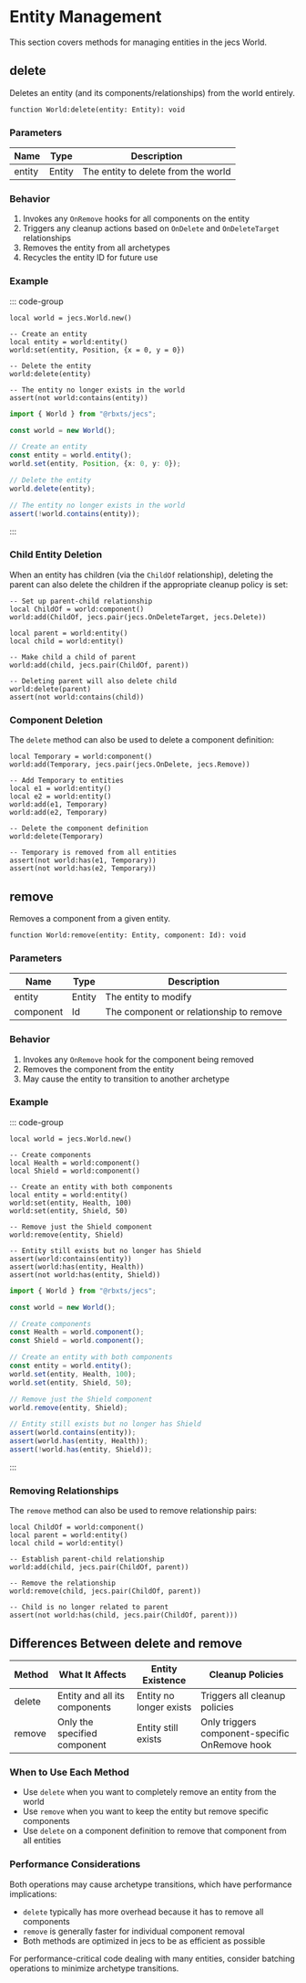 # Entity Management

This section covers methods for managing entities in the jecs World.

## delete

Deletes an entity (and its components/relationships) from the world entirely.

```luau
function World:delete(entity: Entity): void
```

### Parameters

| Name | Type | Description |
|------|------|-------------|
| entity | Entity | The entity to delete from the world |

### Behavior

1. Invokes any `OnRemove` hooks for all components on the entity
2. Triggers any cleanup actions based on `OnDelete` and `OnDeleteTarget` relationships
3. Removes the entity from all archetypes
4. Recycles the entity ID for future use

### Example

::: code-group

```luau [luau]
local world = jecs.World.new()

-- Create an entity
local entity = world:entity()
world:set(entity, Position, {x = 0, y = 0})

-- Delete the entity
world:delete(entity)

-- The entity no longer exists in the world
assert(not world:contains(entity))
```

```typescript [typescript]
import { World } from "@rbxts/jecs";

const world = new World();

// Create an entity
const entity = world.entity();
world.set(entity, Position, {x: 0, y: 0});

// Delete the entity
world.delete(entity);

// The entity no longer exists in the world
assert(!world.contains(entity));
```

:::

### Child Entity Deletion

When an entity has children (via the `ChildOf` relationship), deleting the parent can also delete the children if the appropriate cleanup policy is set:

```luau
-- Set up parent-child relationship
local ChildOf = world:component()
world:add(ChildOf, jecs.pair(jecs.OnDeleteTarget, jecs.Delete))

local parent = world:entity()
local child = world:entity()

-- Make child a child of parent
world:add(child, jecs.pair(ChildOf, parent))

-- Deleting parent will also delete child
world:delete(parent)
assert(not world:contains(child))
```

### Component Deletion

The `delete` method can also be used to delete a component definition:

```luau
local Temporary = world:component()
world:add(Temporary, jecs.pair(jecs.OnDelete, jecs.Remove))

-- Add Temporary to entities
local e1 = world:entity()
local e2 = world:entity()
world:add(e1, Temporary)
world:add(e2, Temporary)

-- Delete the component definition
world:delete(Temporary)

-- Temporary is removed from all entities
assert(not world:has(e1, Temporary))
assert(not world:has(e2, Temporary))
```

## remove

Removes a component from a given entity.

```luau
function World:remove(entity: Entity, component: Id): void
```

### Parameters

| Name | Type | Description |
|------|------|-------------|
| entity | Entity | The entity to modify |
| component | Id | The component or relationship to remove |

### Behavior

1. Invokes any `OnRemove` hook for the component being removed
2. Removes the component from the entity
3. May cause the entity to transition to another archetype

### Example

::: code-group

```luau [luau]
local world = jecs.World.new()

-- Create components
local Health = world:component()
local Shield = world:component()

-- Create an entity with both components
local entity = world:entity()
world:set(entity, Health, 100)
world:set(entity, Shield, 50)

-- Remove just the Shield component
world:remove(entity, Shield)

-- Entity still exists but no longer has Shield
assert(world:contains(entity))
assert(world:has(entity, Health))
assert(not world:has(entity, Shield))
```

```typescript [typescript]
import { World } from "@rbxts/jecs";

const world = new World();

// Create components
const Health = world.component();
const Shield = world.component();

// Create an entity with both components
const entity = world.entity();
world.set(entity, Health, 100);
world.set(entity, Shield, 50);

// Remove just the Shield component
world.remove(entity, Shield);

// Entity still exists but no longer has Shield
assert(world.contains(entity));
assert(world.has(entity, Health));
assert(!world.has(entity, Shield));
```

:::

### Removing Relationships

The `remove` method can also be used to remove relationship pairs:

```luau
local ChildOf = world:component()
local parent = world:entity()
local child = world:entity()

-- Establish parent-child relationship
world:add(child, jecs.pair(ChildOf, parent))

-- Remove the relationship
world:remove(child, jecs.pair(ChildOf, parent))

-- Child is no longer related to parent
assert(not world:has(child, jecs.pair(ChildOf, parent)))
```

## Differences Between delete and remove

| Method | What It Affects | Entity Existence | Cleanup Policies |
|--------|-----------------|------------------|------------------|
| delete | Entity and all its components | Entity no longer exists | Triggers all cleanup policies |
| remove | Only the specified component | Entity still exists | Only triggers component-specific OnRemove hook |

### When to Use Each Method

- Use `delete` when you want to completely remove an entity from the world
- Use `remove` when you want to keep the entity but remove specific components
- Use `delete` on a component definition to remove that component from all entities

### Performance Considerations

Both operations may cause archetype transitions, which have performance implications:

- `delete` typically has more overhead because it has to remove all components
- `remove` is generally faster for individual component removal
- Both methods are optimized in jecs to be as efficient as possible

For performance-critical code dealing with many entities, consider batching operations to minimize archetype transitions. 
